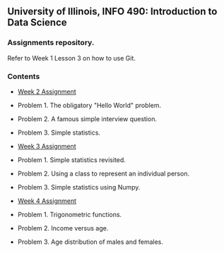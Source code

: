 ## University of Illinois, INFO 490: Introduction to Data Science

### Assignments repository.

Refer to Week 1 Lesson 3 on how to use Git.

### Contents
 
- [Week 2 Assignment](https://github.com/INFO490/assignments/tree/master/hw2)

 - Problem 1. The obligatory "Hello World" problem.
 - Problem 2. A famous simple interview question.
 - Problem 3. Simple statistics.

- [Week 3 Assignment](https://github.com/INFO490/assignments/tree/master/hw3)

 - Problem 1. Simple statistics revisited.
 - Problem 2. Using a class to represent an individual person.
 - Problem 3. Simple statistics using Numpy.

- [Week 4 Assignment](https://github.com/INFO490/assignments/tree/master/hw4)

 - Problem 1. Trigonometric functions. 
 - Problem 2. Income versus age.
 - Problem 3. Age distribution of males and females.